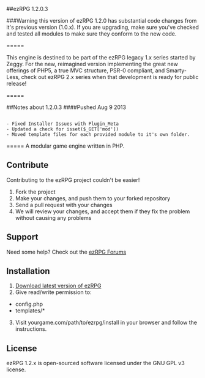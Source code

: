##ezRPG 1.2.0.3 

###Warning this version of ezRPG 1.2.0 has substantial code changes from it's previous version (1.0.x). If you are upgrading, make sure you've checked and tested all modules to make sure they conform to the new code.

=====

This engine is destined to be part of the ezRPG legacy 1.x series started by Zeggy. For the new, reimagined version implementing the great new offerings of PHP5, a true MVC structure, PSR-0 compliant, and Smarty-Less, check out ezRPG 2.x series when that development is ready for public release!

=====

##Notes about 1.2.0.3
####Pushed Aug 9 2013
```

- Fixed Installer Issues with Plugin_Meta
- Updated a check for isset($_GET['mod'])
- Moved template files for each provided module to it's own folder.
```
=====
A modular game engine written in PHP.

## Contribute
Contributing to the ezRPG project couldn't be easier!

1. Fork the project
2. Make your changes, and push them to your forked repository
3. Send a pull request with your changes
4. We will review your changes, and accept them if they fix the problem without causing any problems

## Support
Need some help? Check out the [ezRPG Forums](http://www.ezrpgproject.net/)

## Installation

1. [Download latest version of ezRPG](https://github.com/ezrpg/ezRPG-1.2.x/tags)
2. Give read/write permission to:
  * config.php
  * templates/*
3. Visit yourgame.com/path/to/ezrpg/install in your browser and follow the instructions.

## License

ezRPG 1.2.x is open-sourced software licensed under the GNU GPL v3 license.


